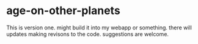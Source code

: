 # age-on-other-planets
This is version one. might build it into my webapp or something. there will updates making revisons to the code. suggestions are welcome.
